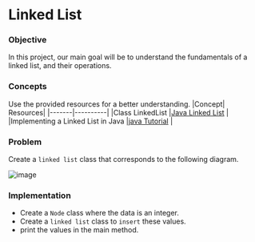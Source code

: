 # Linked List

### Objective
In this project, our main goal will be to understand the fundamentals of a linked list, and their operations.

### Concepts

Use the provided resources for a better understanding.
|Concept|	Resources|
|-------|----------|
|Class LinkedList |[Java Linked List](https://medium.com/@ainayat865/how-to-create-own-linked-list-class-in-java-f62deb30710) |
|Implementing a Linked List in Java |[java Tutorial](https://www.youtube.com/watch?v=zNBxHH04hws) |

### Problem
Create a `linked list` class that corresponds to the following diagram.

![image](https://github.com/SAFCSP-Team/data-structures-and-algorithms-bootcamp/assets/148945652/83adf486-8774-4186-be89-fe21d18b9d62)

### Implementation
* Create a `Node` class where the data is an integer.
* Create a `linked list` class to `insert` these values.
* print the values in the main method.
